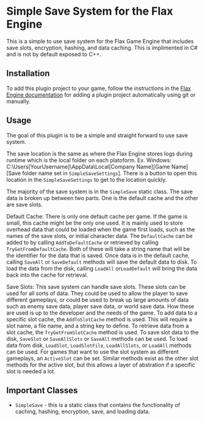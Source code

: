 # Simple Save System for the Flax Engine
This is a simple to use save system for the Flax Game Engine that includes save slots, encryption, hashing, and data caching. This is implimented in C# and is not by default exposed to C++.

## Installation
To add this plugin project to your game, follow the instructions in the [Flax Engine documentation](https://docs.flaxengine.com/manual/scripting/plugins/plugin-project.html) for adding a plugin project automatically using git or manually.

## Usage
The goal of this plugin is to be a simple and straight forward to use save system.

The save location is the same as where the Flax Engine stores logs during runtime which is the local folder on each platoform. Ex. Windows: C:\Users\[YourUsername]\AppData\Local\[Company Name]\[Game Name]\[Save folder name set in `SimpleSaveSettings`]. There is a button to open this location in the `SimpleSaveSettings` to get to the location quickly.

The majority of the save system is in the `SimpleSave` static class. The save data is broken up between two parts. One is the default cache and the other are save slots.

Default Cache:
There is only one default cache per game. If the game is small, this cache might be the only one used. It is mainly used to store overhead data that could be loaded when the game first loads, such as the names of the save slots, or initial character data. The `DefaultCache` can be added to by calling `AddToDefaultCache` or retrieved by calling `TryGetFromDefaultCache`. Both of these will take a string name that will be the identifier for the data that is saved. Once data is in the default cache, calling `SaveAll` or `SaveDefault` methods will save the default data to disk. To load the data from the disk, calling `LoadAll` or`LoadDefault` will bring the data back into the cache for retrieval.

Save Slots:
This save system can handle save slots. These slots can be used for all sorts of data. They could be used to allow the player to save different gameplays, or could be used to break up large amounts of data such as enemy save data, player save data, or world save data. How these are used is up to the developer and the needs of the game. To add data to a specific slot cache, the `AddToSlotCache` method is used. This will require a slot name, a file name, and a string key to define. To retrieve data from a slot cache, the `TryGetFromSlotCache` method is used. To save slot data to the disk, `SaveSlot` or `SaveAllSlots` or `SaveAll` methods can be used. To load data from disk, `LoadSlot`, `LoadSlotFile`, `LoadAllSlots`, or `LoadAll` methods can be used. For games that want to use the slot system as different gameplays, an `ActiveSlot` can be set. Similar methods exist as the other slot methods for the active slot, but this allows a layer of abstration if a specific slot is needed a lot.

## Important Classes
- `SimpleSave` - this is a static class that contains the functionality of caching, hashing, encryption, save, and loading data.

